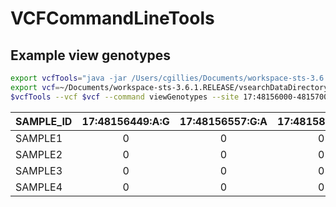 # VCFCommandLineTools

## Example view genotypes

```bash
export vcfTools="java -jar /Users/cgillies/Documents/workspace-sts-3.6.1.RELEASE/VCFCommandLineTools/release/VCFCommandLineTools-0.0.1.jar"
export vcf=~/Documents/workspace-sts-3.6.1.RELEASE/vsearchDataDirectory/reheader.neptune.all.snp.sorted.all.indels.eff.dbsnp.b138.esp.1kgp1.dbnsfp.2.5.hgmd.LowQC.0.7.targeted.vcf.gz
$vcfTools --vcf $vcf --command viewGenotypes --site 17:48156000-48157000  --site 17:48158680
``` 

| SAMPLE_ID | 	17:48156449:A:G |	17:48156557:G:A	 | 17:48158680:A:G |
|-----------|:-----------------:|:------------------:|:---------------:|	
| SAMPLE1	| 0                 |        	0	     |            0    |	
| SAMPLE2	| 0                 |        	0	     |            0    |		
| SAMPLE3	| 0                 |        	0	     |            0    |	
| SAMPLE4	| 0                 |        	0	     |            0    |	